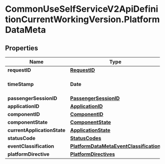 # CommonUseSelfServiceV2ApiDefinitionCurrentWorkingVersion.PlatformDataMeta

## Properties
Name | Type | Description | Notes
------------ | ------------- | ------------- | -------------
**requestID** | [**RequestID**](RequestID.md) |  | [optional] 
**timeStamp** | **Date** | Time stamp in UTC format. | 
**passengerSessionID** | [**PassengerSessionID**](PassengerSessionID.md) |  | 
**applicationID** | [**ApplicationID**](ApplicationID.md) |  | 
**componentID** | [**ComponentID**](ComponentID.md) |  | [optional] 
**componentState** | [**ComponentState**](ComponentState.md) |  | [optional] 
**currentApplicationState** | [**ApplicationState**](ApplicationState.md) |  | 
**statusCode** | [**StatusCodes**](StatusCodes.md) |  | 
**eventClassification** | [**PlatformDataMetaEventClassification**](PlatformDataMetaEventClassification.md) |  | [optional] 
**platformDirective** | [**PlatformDirectives**](PlatformDirectives.md) |  | [optional] 
